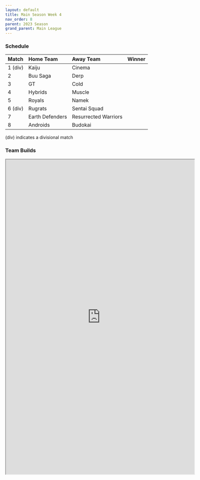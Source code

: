 ```yaml
---
layout: default
title: Main Season Week 4
nav_order: 8
parent: 2023 Season
grand_parent: Main League
---
```

### Schedule

| Match   | Home Team       | Away Team            | Winner |
|:--------|:----------------|:---------------------|:-------|
| 1 (div) | Kaiju           | Cinema               |        |
| 2       | Buu Saga        | Derp                 |        |
| 3       | GT              | Cold                 |        |
| 4       | Hybrids         | Muscle               |        |
| 5       | Royals          | Namek                |        |
| 6 (div) | Rugrats         | Sentai Squad         |        |
| 7       | Earth Defenders | Resurrected Warriors |        |
| 8       | Androids        | Budokai              |        |


(div) indicates a divisional match

### Team Builds

<iframe width=600 height=1000 scrolling="yes" src="https://docs.google.com/document/d/e/2PACX-1vSnmxvvGs0773MU0t-EXsHHoOwfQpxNdKh-0K2kFhYmNOJLLTG6JrQiEDjRV4Xbn8iJppcG0CDCad1y/pub?embedded=true"></iframe>